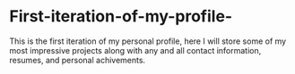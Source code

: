 # First-iteration-of-my-profile-
This is the first iteration of my personal profile, here I will store some of my most impressive projects along with any and all contact information, resumes, and personal achivements.
